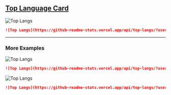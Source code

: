 ## [Top Language Card](https://github.com/anuraghazra/github-readme-stats)

![Top Langs](https://github-readme-stats.vercel.app/api/top-langs/?username=harshraj8843&layout=compact&theme=dark)

```md
![Top Langs](https://github-readme-stats.vercel.app/api/top-langs/?username=harshraj8843&layout=compact&theme=dark)
```

---

### More Examples

![Top Langs](https://github-readme-stats.vercel.app/api/top-langs/?username=harshraj8843&hide_border=true&layout=compact&text_color=000&icon_color=fff&bg_color=0,52fa5a,4dfcff,c64dff,ffc64d)

```md
![Top Langs](https://github-readme-stats.vercel.app/api/top-langs/?username=harshraj8843&hide_border=true&layout=compact&text_color=000&icon_color=fff&bg_color=0,52fa5a,4dfcff,c64dff,ffc64d)
```

![Top Langs](https://github-readme-stats.vercel.app/api/top-langs/?username=harshraj8843&hide_border=true&layout=compact&text_color=ffffff&icon_color=ffffff&bg_color=-45,25132E,DC0D4A,61A9A6,C5D6B5,98BE85)

```md
![Top Langs](https://github-readme-stats.vercel.app/api/top-langs/?username=harshraj8843&hide_border=true&layout=compact&text_color=ffffff&icon_color=ffffff&bg_color=-45,25132E,DC0D4A,61A9A6,C5D6B5,98BE85)
```
